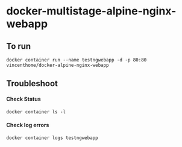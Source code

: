 # docker-multistage-alpine-nginx-webapp

## To run
```
docker container run --name testngwebapp -d -p 80:80 vincenthome/docker-alpine-nginx-webapp
```

## Troubleshoot

#### Check Status
```
docker container ls -l   
```

#### Check log errors
```
docker container logs testngwebapp
```
